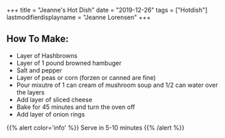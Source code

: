 +++
title = "Jeanne's Hot Dish"
date = "2019-12-26"
tags = ["Hotdish"]
lastmodifierdisplayname = "Jeanne Lorensen"
+++

## How To Make:

* Layer of Hashbrowns
* Layer of 1 pound browned hambuger
* Salt and pepper
* Layer of peas or corn (forzen or canned are fine)
* Pour mixutre of 1 can cream of mushroom soup and  1/2 can water over the layers
* Add layer of sliced cheese
* Bake for 45 minutes and turn the oven off
* Add layer of onion rings

{{% alert color='info' %}}
Serve in 5-10 minutes
{{% /alert %}}
